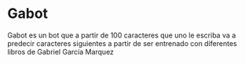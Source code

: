 # Gabot
Gabot es un bot que a partir de 100 caracteres que uno le escriba va a predecir caracteres siguientes a partir de ser entrenado con diferentes libros de Gabriel García Marquez
